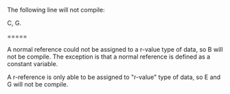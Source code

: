 The following line will not compile:

C, G.

=====

A normal reference could not be assigned to a r-value type of data, so
B will not be compile. The exception is that a normal reference is
defined as a constant variable.


A r-reference is only able to be assigned to "r-value" type of data,
so E and G will not be compile.


